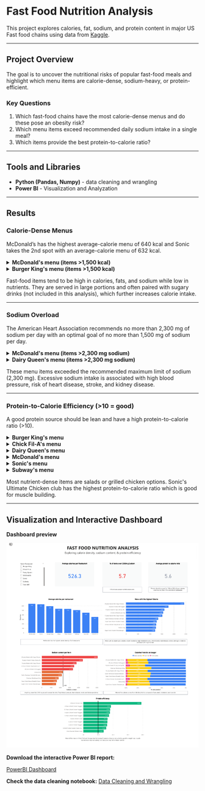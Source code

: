 # Fast Food Nutrition Analysis

This project explores calories, fat, sodium, and protein content in major US Fast food chains using data from [Kaggle](https://www.kaggle.com/datasets/ulrikthygepedersen/fastfood-nutrition/data).

---

## Project Overview
The goal is to uncover the nutritional risks of popular fast-food meals and highlight which menu items are calorie-dense, sodium-heavy, or protein-efficient.

### Key Questions
1. Which fast-food chains have the most calorie-dense menus and do these pose an obesity risk?  
2. Which menu items exceed recommended daily sodium intake in a single meal?  
3. Which items provide the best protein-to-calorie ratio?

---

## Tools and Libraries
- **Python (Pandas, Numpy)** - data cleaning and wrangling
- **Power BI** - Visualization and Analyzation

---

## Results

### Calorie-Dense Menus

McDonald’s has the highest average-calorie menu of 640 kcal and Sonic takes the 2nd spot with an average-calorie menu of 632 kcal.

<details>
<summary><b>McDonald's menu (items >1,500 kcal)</b></summary>

- 20-piece Buttermilk Crispy Chicken Tenders (2,430 kcal)  
- 40-piece Chicken McNuggets (1,770 kcal)  
- 10-piece Sweet N' Spicy Honey BBQ Glazed Tenders (1,600 kcal)  
- 12-piece Buttermilk Crispy Chicken Tenders (1,510 kcal)  

</details>

<details>
<summary><b>Burger King's menu (items >1,500 kcal)</b></summary>

- American Brewhouse King (1,550 kcal)  

</details>

Fast-food items tend to be high in calories, fats, and sodium while low in nutrients. They are served in large portions and often paired with sugary drinks (not included in this analysis), which further increases calorie intake.

---

### Sodium Overload

The American Heart Association recommends no more than 2,300 mg of sodium per day with an optimal goal of no more than 1,500 mg of sodium per day.

<details>
<summary><b>McDonald's menu (items >2,300 mg sodium)</b></summary>

- 20-piece Buttermilk Crispy Chicken Tenders (6,080 mg)  
- 10-piece Sweet N' Spicy Honey BBQ Glazed Tenders (4,450 mg)  
- 12-piece Buttermilk Crispy Chicken Tenders (3,370 mg)  
- 40-piece Chicken McNuggets (3,370 mg)  

</details>

<details>
<summary><b>Dairy Queen's menu (items >2,300 mg sodium)</b></summary>

- 6-Piece Chicken Strip Basket w/ Country Gravy (3,500 mg)  

</details>

These menu items exceeded the recommended maximum limit of sodium (2,300 mg). Excessive sodium intake is associated with high blood pressure, risk of heart disease, stroke, and kidney disease.

---

### Protein-to-Calorie Efficiency (>10 = good)

A good protein source should be lean and have a high protein-to-calorie ratio (>10).

<details>
<summary><b>Burger King's menu</b></summary>

- Garden Grilled Chicken Salad w/ Grilled Chicken, no dressing (11.3)

</details>

<details>
<summary><b>Chick Fil-A's menu</b></summary>

- 4-Piece Grilled Chicken Nuggets (18.6)  
- 12-Piece Grilled Chicken Nuggets (18.1)  
- 8-Piece Grilled Chicken Nuggets (17.9)  
- 6-Piece Grilled Chicken Nuggets (17.3)  
- 6-Piece Chicken Nuggets (11.1)  
- 8-Piece Chicken Nuggets (10.8)  
- 30-Piece Chicken Nuggets (10.6)  
- Chargrilled Chicken Cool Wrap (10.6)  
- 12-Piece Chicken Nuggets (10.5)

</details>

<details>
<summary><b>Dairy Queen's menu</b></summary>

- Grilled Chicken Garden Greens Salad (15.3)  
- Grilled Chicken BLT Salad (11.1)

</details>

<details>
<summary><b>McDonald's menu</b></summary>

- Premium Bacon Ranch Salad w/ Grilled Chicken (13.1)  
- Premium Asian Salad w/ Grilled Chicken (11.5)  
- Premium Southwest Salad w/ Grilled Chicken (10.6)

</details>

<details>
<summary><b>Sonic's menu</b></summary>

- Ultimate Chicken Club (39.0)

</details>

<details>
<summary><b>Subway's menu</b></summary>

- Double Chicken Salad (16.4)  
- Oven Roasted Chicken Salad (13.6)  
- Roast Beef Salad (12.9)  
- Carved Turkey Salad (12.7)  
- Subway Club Salad (12.1)  
- Black Forest Ham Salad (10.9)  
- Turkey Breast & Ham Salad (10.9)  
- Turkey Breast Salad (10.9)  
- Carved Turkey & Bacon w/ Cheese Salad (10.0)  
- Sweet Onion Chicken Teriyaki Salad (10.0)

</details>

Most nutrient-dense items are salads or grilled chicken options. Sonic's Ultimate Chicken club has the highest protein-to-calorie ratio which is good for muscle building.

---

## Visualization and Interactive Dashboard

**Dashboard preview**

![Preview of interactive dashboard](images/dashboard.png)

**Download the interactive Power BI report:**

[PowerBI Dashboard](FastFood_Nutrition_Analysis.pbix)

**Check the data cleaning notebook:**
[Data Cleaning and Wrangling](data_cleaning.ipynb)


